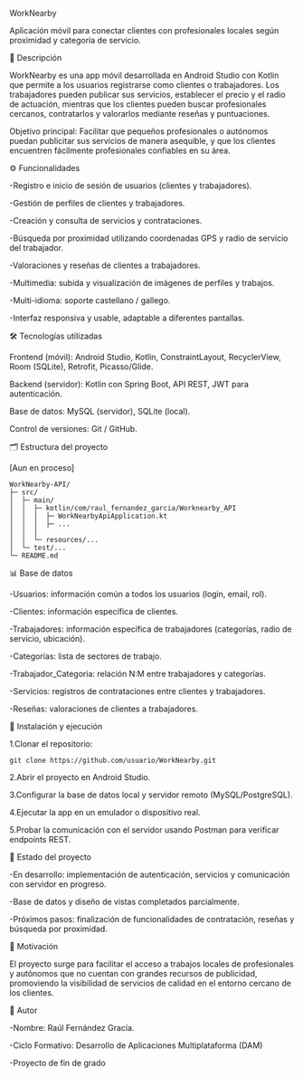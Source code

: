 WorkNearby

Aplicación móvil para conectar clientes con profesionales locales según proximidad y categoría de servicio.

📌 Descripción

WorkNearby es una app móvil desarrollada en Android Studio con Kotlin que permite a los usuarios registrarse como clientes o trabajadores. Los trabajadores pueden publicar sus servicios, establecer el precio y el radio de actuación, mientras que los clientes pueden buscar profesionales cercanos, contratarlos y valorarlos mediante reseñas y puntuaciones.

Objetivo principal: Facilitar que pequeños profesionales o autónomos puedan publicitar sus servicios de manera asequible, y que los clientes encuentren fácilmente profesionales confiables en su área.

⚙️ Funcionalidades

-Registro e inicio de sesión de usuarios (clientes y trabajadores).

-Gestión de perfiles de clientes y trabajadores.

-Creación y consulta de servicios y contrataciones.

-Búsqueda por proximidad utilizando coordenadas GPS y radio de servicio del trabajador.

-Valoraciones y reseñas de clientes a trabajadores.

-Multimedia: subida y visualización de imágenes de perfiles y trabajos.

-Multi-idioma: soporte castellano / gallego.

-Interfaz responsiva y usable, adaptable a diferentes pantallas.

🛠️ Tecnologías utilizadas

Frontend (móvil): Android Studio, Kotlin, ConstraintLayout, RecyclerView, Room (SQLite), Retrofit, Picasso/Glide.

Backend (servidor): Kotlin con Spring Boot, API REST, JWT para autenticación.

Base de datos: MySQL (servidor), SQLite (local).

Control de versiones: Git / GitHub.

🗂️ Estructura del proyecto

[Aun en proceso]

    WorkNearby-API/
    ├─ src/
    │  ├─ main/
    │  │  ├─ kotlin/com/raul_fernandez_garcia/Worknearby_API
    │  │  │  ├─ WorkNearbyApiApplication.kt
    │  │  │  ├─ ...
    │  │  │
    │  │  └─ resources/...
    │  └─ test/...
    └─ README.md

📊 Base de datos

-Usuarios: información común a todos los usuarios (login, email, rol).

-Clientes: información específica de clientes.

-Trabajadores: información específica de trabajadores (categorías, radio de servicio, ubicación).

-Categorías: lista de sectores de trabajo.

-Trabajador_Categoria: relación N:M entre trabajadores y categorías.

-Servicios: registros de contrataciones entre clientes y trabajadores.

-Reseñas: valoraciones de clientes a trabajadores.

🚀 Instalación y ejecución

1.Clonar el repositorio:

    git clone https://github.com/usuario/WorkNearby.git

2.Abrir el proyecto en Android Studio.

3.Configurar la base de datos local y servidor remoto (MySQL/PostgreSQL).

4.Ejecutar la app en un emulador o dispositivo real.

5.Probar la comunicación con el servidor usando Postman para verificar endpoints REST.

📆 Estado del proyecto

-En desarrollo: implementación de autenticación, servicios y comunicación con servidor en progreso.

-Base de datos y diseño de vistas completados parcialmente.

-Próximos pasos: finalización de funcionalidades de contratación, reseñas y búsqueda por proximidad.

📜 Motivación

El proyecto surge para facilitar el acceso a trabajos locales de profesionales y autónomos que no cuentan con grandes recursos de publicidad, promoviendo la visibilidad de servicios de calidad en el entorno cercano de los clientes.

👤 Autor

-Nombre: Raúl Fernández Gracía.

-Ciclo Formativo: Desarrollo de Aplicaciones Multiplataforma (DAM)

-Proyecto de fin de grado
